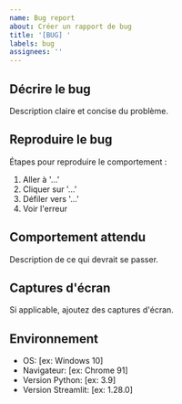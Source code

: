 ```yaml
---
name: Bug report
about: Créer un rapport de bug
title: '[BUG] '
labels: bug
assignees: ''
---
```


## Décrire le bug
Description claire et concise du problème.

## Reproduire le bug
Étapes pour reproduire le comportement :
1. Aller à '...'
2. Cliquer sur '...'
3. Défiler vers '...'
4. Voir l'erreur

## Comportement attendu
Description de ce qui devrait se passer.

## Captures d'écran
Si applicable, ajoutez des captures d'écran.

## Environnement
- OS: [ex: Windows 10]
- Navigateur: [ex: Chrome 91]
- Version Python: [ex: 3.9]
- Version Streamlit: [ex: 1.28.0]
